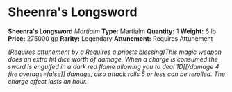# Sheenra's Longsword

**Sheenra's Longsword**
_Martialm_
**Type:** Martialm
**Quantity:** 1
**Weight:** 6 lb
**Price:** 275000 gp
**Rarity:** Legendary
**Attunement:** Requires Attunement

*<div class="item-attunement"><i>(Requires attunement by a Requires a priests blessing)</i>This magic weapon does an extra hit dice worth of damage. When a charge is consumed the sword is engulfed in a dark red flame allowing you to deal 1D[[/damage 4 fire average=false]] damage, also attack rolls 5 or less can be rerolled. The charge effect lasts an hour.*